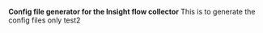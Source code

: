 **Config file generator for the Insight flow collector**
This is to generate the config files only
test2
